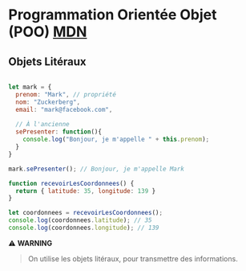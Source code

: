 # Programmation Orientée Objet (POO) [MDN](https://developer.mozilla.org/fr/docs/conflicting/Learn/JavaScript/Objects#la_programmation_orient%C3%A9e_objet_avec_javascript)

## Objets Litéraux

```js

let mark = {
  prenom: "Mark", // propriété
  nom: "Zuckerberg",
  email: "mark@facebook.com",
  
  // À l'ancienne
  sePresenter: function(){
    console.log("Bonjour, je m'appelle " + this.prenom);
  }
}

mark.sePresenter(); // Bonjour, je m'appelle Mark

function recevoirLesCoordonnees() {
  return { latitude: 35, longitude: 139 }
}

let coordonnees = recevoirLesCoordonnees();
console.log(coordonnees.latitude); // 35
console.log(coordonnees.longitude); // 139

```

⚠️ **WARNING**
> On utilise les objets litéraux, pour transmettre des informations.

